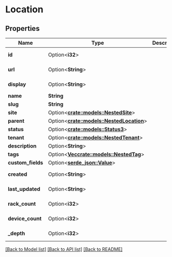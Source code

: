 # Location

## Properties

Name | Type | Description | Notes
------------ | ------------- | ------------- | -------------
**id** | Option<**i32**> |  | [optional][readonly]
**url** | Option<**String**> |  | [optional][readonly]
**display** | Option<**String**> |  | [optional][readonly]
**name** | **String** |  | 
**slug** | **String** |  | 
**site** | Option<[**crate::models::NestedSite**](NestedSite.md)> |  | 
**parent** | Option<[**crate::models::NestedLocation**](NestedLocation.md)> |  | [optional]
**status** | Option<[**crate::models::Status3**](Status_3.md)> |  | [optional]
**tenant** | Option<[**crate::models::NestedTenant**](NestedTenant.md)> |  | [optional]
**description** | Option<**String**> |  | [optional]
**tags** | Option<[**Vec<crate::models::NestedTag>**](NestedTag.md)> |  | [optional]
**custom_fields** | Option<[**serde_json::Value**](.md)> |  | [optional]
**created** | Option<**String**> |  | [optional][readonly]
**last_updated** | Option<**String**> |  | [optional][readonly]
**rack_count** | Option<**i32**> |  | [optional][readonly]
**device_count** | Option<**i32**> |  | [optional][readonly]
**_depth** | Option<**i32**> |  | [optional][readonly]

[[Back to Model list]](../README.md#documentation-for-models) [[Back to API list]](../README.md#documentation-for-api-endpoints) [[Back to README]](../README.md)



